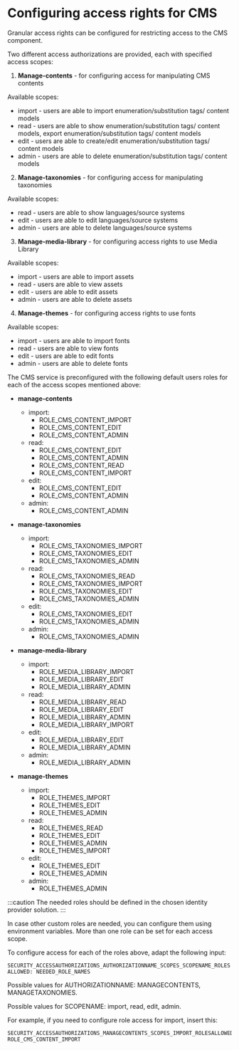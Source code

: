 # Configuring access rights for CMS

Granular access rights can be configured for restricting access to the CMS component.

Two different access authorizations are provided, each with specified access scopes:

1. **Manage-contents** - for configuring access for manipulating CMS contents

Available scopes:

* import - users are able to import enumeration/substitution tags/ content models
* read - users are able to show enumeration/substitution tags/ content models, export enumeration/substitution tags/ content models
* edit - users are able to create/edit enumeration/substitution tags/ content models
* admin - users are able to delete enumeration/substitution tags/ content models

2. **Manage-taxonomies** - for configuring access for manipulating taxonomies

Available scopes:

* read - users are able to show languages/source systems
* edit - users are able to edit languages/source systems
* admin - users are able to delete languages/source systems

3. **Manage-media-library** - for configuring access rights to use Media Library

Available scopes:

* import - users are able to import assets
* read - users are able to view assets
* edit - users are able to edit assets
* admin - users are able to delete assets

4. **Manage-themes** - for configuring access rights to use fonts

Available scopes:

* import - users are able to import fonts
* read - users are able to view fonts
* edit - users are able to edit fonts
* admin - users are able to delete fonts

The CMS service is preconfigured with the following default users roles for each of the access scopes mentioned above:

* **manage-contents**
  * import:
    * ROLE_CMS_CONTENT_IMPORT
    * ROLE\_CMS\_CONTENT\_EDIT
    * ROLE\_CMS\_CONTENT\_ADMIN
  * read:
    * ROLE\_CMS\_CONTENT\_EDIT
    * ROLE\_CMS\_CONTENT\_ADMIN
    * ROLE_CMS_CONTENT_READ
    * ROLE_CMS_CONTENT_IMPORT
  * edit:
    * ROLE\_CMS\_CONTENT\_EDIT
    * ROLE\_CMS\_CONTENT\_ADMIN
  * admin:
    * ROLE_CMS_CONTENT_ADMIN

* **manage-taxonomies**
  * import:
    * ROLE_CMS_TAXONOMIES_IMPORT
    * ROLE_CMS_TAXONOMIES_EDIT
    * ROLE_CMS_TAXONOMIES_ADMIN
  * read:
    * ROLE_CMS_TAXONOMIES_READ
    * ROLE_CMS_TAXONOMIES_IMPORT
    * ROLE_CMS_TAXONOMIES_EDIT
    * ROLE_CMS_TAXONOMIES_ADMIN
  * edit:
    * ROLE_CMS_TAXONOMIES_EDIT
    * ROLE_CMS_TAXONOMIES_ADMIN
  * admin:
    * ROLE_CMS_TAXONOMIES_ADMIN

* **manage-media-library**
  * import: 
    * ROLE_MEDIA_LIBRARY_IMPORT
    * ROLE_MEDIA_LIBRARY_EDIT
    * ROLE_MEDIA_LIBRARY_ADMIN
  * read:
    * ROLE_MEDIA_LIBRARY_READ
    * ROLE_MEDIA_LIBRARY_EDIT
    * ROLE_MEDIA_LIBRARY_ADMIN
    * ROLE_MEDIA_LIBRARY_IMPORT
  * edit:
    * ROLE_MEDIA_LIBRARY_EDIT
    * ROLE_MEDIA_LIBRARY_ADMIN
  * admin:
    * ROLE_MEDIA_LIBRARY_ADMIN


* **manage-themes**
  * import: 
    * ROLE_THEMES_IMPORT
    * ROLE_THEMES_EDIT
    * ROLE_THEMES_ADMIN
  * read:
    * ROLE_THEMES_READ
    * ROLE_THEMES_EDIT
    * ROLE_THEMES_ADMIN
    * ROLE_THEMES_IMPORT
  * edit:
    * ROLE_THEMES_EDIT
    * ROLE_THEMES_ADMIN
  * admin:
    * ROLE_THEMES_ADMIN

:::caution
The needed roles should be defined in the chosen identity provider solution.
:::

In case other custom roles are needed, you can configure them using environment variables. More than one role can be set for each access scope.

To configure access for each of the roles above, adapt the following input:

`SECURITY_ACCESSAUTHORIZATIONS_AUTHORIZATIONNAME_SCOPES_SCOPENAME_ROLESALLOWED: NEEDED_ROLE_NAMES`

Possible values for AUTHORIZATIONNAME: MANAGECONTENTS, MANAGETAXONOMIES.

Possible values for SCOPENAME: import, read, edit, admin.

For example, if you need to configure role access for import, insert this:

```
SECURITY_ACCESSAUTHORIZATIONS_MANAGECONTENTS_SCOPES_IMPORT_ROLESALLOWED: ROLE_CMS_CONTENT_IMPORT
```
